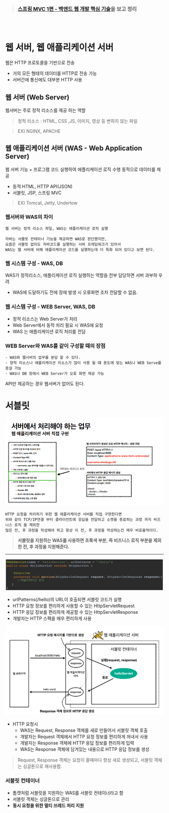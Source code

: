 > ###  [스프링 MVC 1편 - 백엔드 웹 개발 핵심 기술](https://www.inflearn.com/course/%EC%8A%A4%ED%94%84%EB%A7%81-mvc-1/dashboard)을 보고 정리

<br>
<br>

# **웹 서버, 웹 애플리케이션 서버**

웹은 HTTP 프로토콜을 기반으로 전송 
- 거의 모든 형태의 데이터를 HTTP로 전송 가능 
- 서버간에 통신에도 대부분 HTTP 사용

## 웹 서버 (Web Server)
웹서버는 주로 정적 리소스를 제공 하는 역할
> 정적 리소스 : HTML, CSS ,JS, 이미지, 영상 등 변하지 않는 파일 

> EX) NGINX, APACHE

## 웹 애플리케이션 서버 (WAS - Web Application Server)
웹 서버 기능 + 프로그램 코드 실행하여 애플리케이션 로직 수행 동적으로 데이터를 제공  
- 동적 HTML, HTTP API(JSON)
- 서블릿, JSP, 스프링 MVC

> EX) Tomcat, Jetty, Undertow

### 웹서버와 WAS의 차이 
```
웹 서버는 정적 리소스 파일, WAS는 애플리케이션 로직 실행 

자바는 서블릿 컨테이너 기능을 제공하면 WAS로 판단했지만, 
요즘은 서블릿 없이도 자바코드를 실행하는 서버 프레임워크가 있어서 
WAS는 웹 서버에 비해 애플리케이션 코드를 실행하는데 더 특화 되어 있다고 보면 된다.
```

### 웹 시스템 구성 - WAS, DB 
WAS가 정적리소스, 애플리케이션 로직 실행하는 역할을 전부 담당하면 서버 과부하 우려
- WAS에 도달하기도 전에 장애 발생 시 오류화면 조차 전달할 수 없음.

### 웹 시스템 구성 - WEB Server, WAS, DB 
- 정적 리소스는 Web Server가 처리
- Web Server에서 동적 처리 필요 시 WAS에 요청 
- WAS 는 애플리케이션 로직 처리를 전담 

### WEB Server와 WAS를 같이 구성할 때의 장점 
```
- WAS와 웹서버의 업무를 분담 할 수 있다.
- 정적 리소스나 애플리케이션 리소스가 많이 사용 될 떄 용도에 맞는 WAS나 WEB Serve를 증설 가능
- WAS나 DB 장애시 WEB Server가 오류 화면 제공 가능
```
API만 제공하는 경우 웹서버가 없어도 된다.

# **서블릿**
<img src="./image/servlet없이.png">

```
HTTP 요청을 처리하기 위한 웹 애플리케이션 서버를 직접 구현한다면
위와 같이 TCP/IP연결 부터 클라이언트에 응답을 전달하고 소켓을 종료하는 과정 까지 비즈니스 로직 을 제외한 
많은 전, 후 과정을 작성해야 하고 항상 이 전, 후 과정을 작성하는건 매우 비효율적이다.
```

> **서블릿을 지원하는 WAS를 사용하면 초록색 부분, 즉 비즈니스 로직 부분을 제외한 전, 후 과정을 지원해준다.**

---
<img src="./image/servlet.png">

- urlPatterns(/hello)의 URL이 호출되면 서블릿 코드가 실행
- HTTP 요청 정보를 편리하게 사용할 수 있는 HttpServletRequest
- HTTP 응답 정보를 편리하게 제공할 수 있는 HttpServletResponse
- 개발자는 HTTP 스펙을 매우 편리하게 사용

<img src="./image/요청응답흐름.png">

- HTTP 요청시
    - WAS는 Request, Response 객체를 새로 만들어서 서블릿 객체 호출
    - 개발자는 Request 객체에서 HTTP 요청 정보를 편리하게 꺼내서 사용
    - 개발자는 Response 객체에 HTTP 응답 정보를 편리하게 입력
    - WAS는 Response 객체에 담겨있는 내용으로 HTTP 응답 정보를 생성

> 	Request, Response 객체는 요청이 올때마다 항상 새로 생성되고, 서블릿 객체는 싱글톤으로 재사용함. 


### **서블릿 컨테이너**

- 톰캣처럼 서블릿을 지원하는 WAS를 서블릿 컨테이너라고 함
- 서블릿 객체는 싱글톤으로 관리
- **동시 요청을 위한 멀티 쓰레드 처리 지원**



